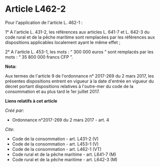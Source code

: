 # Article L462-2

Pour l'application de l'article L. 462-1 : 

1° A l'article L. 431-2, les références aux articles L. 641-7 et L. 642-3 du code rural et de la pêche maritime sont
remplacées par les références aux dispositions applicables localement ayant le même effet ; 

2° A l'article L. 453-1, les mots : “ 300 000 euros ” sont remplacés par les mots : “ 35 800 000 francs CFP ”.

**Nota:**

Aux termes de l'article 9 de l'ordonnance n° 2017-269 du 2 mars 2017,   les présentes dispositions entrent en vigueur à la
date d'entrée en   vigueur du décret portant dispositions relatives à l'outre-mer du code   de la consommation et au plus
tard le 1er juillet 2017.

**Liens relatifs à cet article**

_Créé par_:

  - Ordonnance n°2017-269 du 2 mars 2017 - art. 4

_Cite_:

  - Code de la consommation - art. L431-2 (V)
  - Code de la consommation - art. L453-1 (V)
  - Code de la consommation - art. L462-1 (VT)
  - Code rural et de la pêche maritime - art. L641-7 (M)
  - Code rural et de la pêche maritime - art. L642-3 (M)

